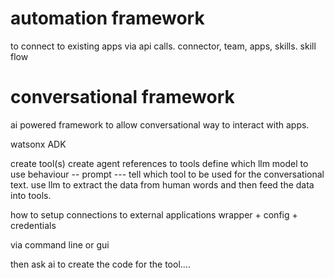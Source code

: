 # automation framework
  to connect to existing apps via api calls.
  connector, team, apps, skills. skill flow
# conversational framework
  ai powered framework to allow conversational way to interact with apps.


watsonx ADK

create tool(s)
create agent
   references to tools
   define which llm model to use
   behaviour -- prompt --- tell which tool to be used for the conversational text. use llm to extract the data from human words and then feed the data into tools.
  
how to setup connections to external applications
 wrapper + config + credentials

 via command line or gui

 then ask ai to create the code for the tool....
 
